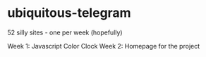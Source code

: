 # ubiquitous-telegram
52 silly sites - one per week (hopefully)

Week 1: Javascript Color Clock
Week 2: Homepage for the project
